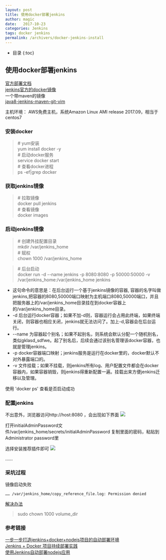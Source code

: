 ```yaml
---
layout: post
title: 使用docker部署jenkins
author: magic
date:   2017-10-23
categories: Jenkins
tags: docker jenkins
permalink: /archivers/docker-jenkins-install
---
```

* 目录
{:toc}

## 使用docker部署jenkins
[官方部署文档](https://hub.docker.com/_/jenkins/)  
[jenkins官方的docker镜像](https://hub.docker.com/_/jenkins/)  
一个带maven的镜像  
[java8-jenkins-maven-git-vim](https://hub.docker.com/r/lw96/java8-jenkins-maven-git-vim/)

主机环境：
AWS免费主机，系统Amazon Linux AMI release 2017.09，相当于centos7

### 安装docker

> \# yum安装  
> yum install docker -y  
> \# 启动docker服务  
> service docker start  
> \# 查看docker进程  
> ps -ef|grep docker  

### 获取jenkins镜像

> \# 拉取镜像  
> docker pull jenkins  
> \# 查看镜像  
> docker images  

### 启动jenkins镜像

> \# 创建外挂配置目录  
> mkdir /var/jenkins_home  
> \# 赋权  
> chown 1000 /var/jenkins_home  

> \# 后台启动  
> docker run -d --name jenkins -p 8080:8080 -p 50000:50000 -v /var/jenkins_home:/var/jenkins_home jenkins

- 这句命令的意思是：在后台运行一个基于jenkins镜像的容器, 容器的名字叫做 jenkins,把容器的8080,50000端口映射为主机端口8080,50000端口，并且把服务器上的/var/jenkins_home目录挂在到docker容器上的/var/jenkins_home目录。  
- -d 后台运行docker容器；如果不加-d则，容器运行会占用此终端，如果终端关闭，则容器也相应关闭，jenkins就无法访问了。加上-d,容器会在后台运行。  
- --name 为容器起个别名；如果不起别名，则系统会默认分配一个随机别名，类似gklasd_sdfwe。起了别名后，后续会通过该别名管理该docker容器，也就是管理jenkins。  
- -p docker容器端口映射；jenkins服务是运行在docker里的，docker默认不对外暴露端口的。  
- -v 文件挂载；如果不挂载，则jenkins所有log、用户配置文件都会在docker容器内，如果容器销毁，则jenkins得重新配置一遍。挂载出来方便jenkins迁移以及管理。

使用 'docker ps' 查看是否启动成功

### 配置jenkins

不出意外，浏览器访问http://host:8080 ，会出现如下界面
![](http://upload-images.jianshu.io/upload_images/1300665-dbdf6cbc78e7d23c.jpg?imageMogr2/auto-orient/strip%7CimageView2/2/w/1240)

打开initialAdminPassword文件/var/jenkins_home/secrets/initialAdminPassword
复制里面的密码，粘贴到Administrator password里

选择安装推荐插件即可
![](http://upload-images.jianshu.io/upload_images/1300665-85ac0e0e4e8ce926.jpg?imageMogr2/auto-orient/strip%7CimageView2/2/w/1240)

……

### 采坑过程
镜像启动失败
```
…… /var/jenkins_home/copy_reference_file.log: Permission denied
```
[解决办法](https://github.com/jenkinsci/docker/issues/177)  
> sudo chown 1000 volume_dir

### 参考链接

[一步一步打造jenkins+docker+nodejs项目的自动部署环境](http://www.jianshu.com/p/052a2401595a)  
[Jenkins + Docker 项目持续部署实践](https://blog.kinpzz.com/2017/06/08/jenkins-docker-ci-cd/)  
[使用Jenkins自动部署nodejs应用](http://rrestjs.lofter.com/post/80f11_3e80927)  